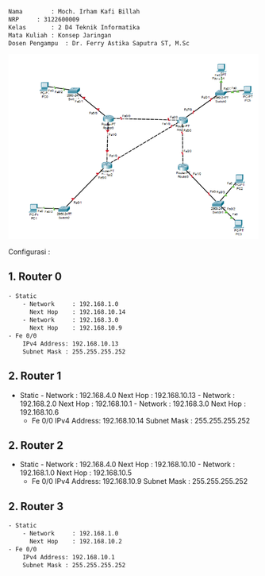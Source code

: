 
    Nama		: Moch. Irham Kafi Billah
    NRP		: 3122600009
    Kelas		: 2 D4 Teknik Informatika
    Mata Kuliah	: Konsep Jaringan
    Dosen Pengampu	: Dr. Ferry Astika Saputra ST, M.Sc

<div align="center">
<img src="./assets/10-31-23.png">
</div>

Configurasi :

## **1. Router 0**
    - Static
        - Network     : 192.168.1.0
          Next Hop    : 192.168.10.14
        - Network     : 192.168.3.0
          Next Hop    : 192.168.10.9
    - Fe 0/0
        IPv4 Address: 192.168.10.13
        Subnet Mask : 255.255.255.252

## **2. Router 1**
 - Static
        - Network     : 192.168.4.0
          Next Hop    : 192.168.10.13
        - Network     : 192.168.2.0
          Next Hop    : 192.168.10.1
        - Network     : 192.168.3.0
          Next Hop    : 192.168.10.6
    - Fe 0/0
        IPv4 Address: 192.168.10.14
        Subnet Mask : 255.255.255.252

## **2. Router 2**
 - Static
        - Network     : 192.168.4.0
          Next Hop    : 192.168.10.10
        - Network     : 192.168.1.0
          Next Hop    : 192.168.10.5
    - Fe 0/0
        IPv4 Address: 192.168.10.9
        Subnet Mask : 255.255.255.252

## **2. Router 3**
    - Static
        - Network     : 192.168.1.0
          Next Hop    : 192.168.10.2
    - Fe 0/0
        IPv4 Address: 192.168.10.1
        Subnet Mask : 255.255.255.252